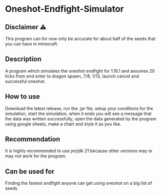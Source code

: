 # Oneshot-Endfight-Simulator

## Disclaimer ⚠
This program can for now only be accurate for about half of the seeds that you can have in minecraft.
 
## Description 
A program which simulates the oneshot endfight for 1.16.1 and assumes 20 ticks from end enter to dragon spawn, 7/8, 1/13, launch cancel and successful oneshot.

## How to use
Download the latest release, run the .jar file, setup your conditions for the simulation, start the simulation, when it ends you will see a message that the data was written successfully, open the data generated by the program using google sheets, make a chart and style it as you like.

## Recommendation
It is highly recommended to use jre/jdk 21 because other versions may or may not work for the program.

## Can be used for
Finding the fastest endfight anyone can get using oneshot on a big list of seeds.
